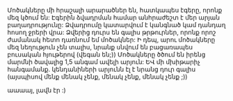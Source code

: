 Մոծակները մի հրաշալի արարածներ են, հատկապես էգերը, որոնք մեզ կծում են:   Էգերին ձվադրման համար անհրաժեշտ է մեր արյան բաղադրությունը: Ձվադրումը կատարվում է կանգնած կամ դանդաղ հոսող ջրերի վրա: Ձվերից դուրս են գալիս թրթուրներ, որոնք որոշ ժամանակ հետո դառնում եմ մոծակներ:
Ի դեպ, արու մոծակները մեզ նեղություն չեն տալիս, նրանք սնվում են բացառապես բուսական հյութերով (վեգան են;))
Մոծակները ծծում են  իրենց մարմնի ծավալից 1,5 անգամ ավելի արյուն:
ԵՎ մի մխիթարիչ հանգամանք.  կենդանիների արյունն էլ է նրանց դուր գալիս (այսպիսով մենք մենակ չենք, մենակ չենք, մենակ չենք ;))


աաաայ, լավն էր :)
